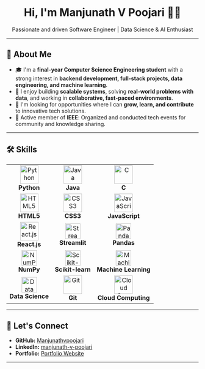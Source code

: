 <h1 align="center">Hi, I'm Manjunath V Poojari 🙋‍♂️</h1>
<p align="center">
  Passionate and driven Software Engineer | Data Science & AI Enthusiast
</p>

---

## 🌟 About Me

- 🎓 I'm a **final-year Computer Science Engineering student** with a strong interest in **backend development, full-stack projects, data engineering, and machine learning**.
- 🚀 I enjoy building **scalable systems**, solving **real-world problems with data**, and working in **collaborative, fast-paced environments**.
- 🌱 I'm looking for opportunities where I can **grow, learn, and contribute** to innovative tech solutions.
- 👥 Active member of **IEEE**: Organized and conducted tech events for community and knowledge sharing.

---


## 🛠️ Skills

<table>
  <tr>
    <td align="center"><img src="https://skillicons.dev/icons?i=python" height="48" alt="Python"/><br><b>Python</b></td>
    <td align="center"><img src="https://skillicons.dev/icons?i=java" height="48" alt="Java"/><br><b>Java</b></td>
    <td align="center"><img src="https://skillicons.dev/icons?i=c" height="48" alt="C"/><br><b>C</b></td>
  </tr>
  <tr>
    <td align="center"><img src="https://skillicons.dev/icons?i=html" height="48" alt="HTML5"/><br><b>HTML5</b></td>
    <td align="center"><img src="https://skillicons.dev/icons?i=css" height="48" alt="CSS3"/><br><b>CSS3</b></td>
    <td align="center"><img src="https://skillicons.dev/icons?i=js" height="48" alt="JavaScript"/><br><b>JavaScript</b></td>
  </tr>
  <tr>
    <td align="center"><img src="https://skillicons.dev/icons?i=react" height="48" alt="React.js"/><br><b>React.js</b></td>
    <td align="center"><img src="https://img.shields.io/badge/streamlit-FF4B4B.svg?logo=streamlit&logoColor=white&style=for-the-badge" height="40" alt="Streamlit"/><br><b>Streamlit</b></td>
    <td align="center"><img src="https://img.shields.io/badge/pandas-150458.svg?logo=pandas&logoColor=white&style=for-the-badge" height="40" alt="Pandas"/><br><b>Pandas</b></td>
  </tr>
  <tr>
    <td align="center"><img src="https://img.shields.io/badge/numpy-013243.svg?logo=numpy&logoColor=white&style=for-the-badge" height="40" alt="NumPy"/><br><b>NumPy</b></td>
    <td align="center"><img src="https://img.shields.io/badge/scikit--learn-F7931E.svg?logo=scikit-learn&logoColor=white&style=for-the-badge" height="40" alt="Scikit-learn"/><br><b>Scikit-learn</b></td>
    <td align="center"><img src="https://img.icons8.com/ios-filled/50/228BE6/artificial-intelligence.png" height="40" alt="Machine Learning"/><br><b>Machine Learning</b></td>
  </tr>
  <tr>
    <td align="center"><img src="https://img.icons8.com/ios-filled/50/4D8FAC/database.png" height="40" alt="Data Science"/><br><b>Data Science</b></td>
    <td align="center"><img src="https://skillicons.dev/icons?i=git" height="48" alt="Git"/><br><b>Git</b></td>
    <td align="center"><img src="https://skillicons.dev/icons?i=cloudflare" height="48" alt="Cloud Computing"/><br><b>Cloud Computing</b></td>
  </tr>
</table>


---

## 🤝 Let's Connect

- **GitHub:** [Manjunathvpoojari](https://github.com/Manjunathvpoojari)
- **LinkedIn:** [manjunath-v-poojari](https://www.linkedin.com/in/manjunath-v-poojari)
- **Portfolio:** [Portfolio Website](https://manjunathvpoojari.github.io/Portfolio/)

---

